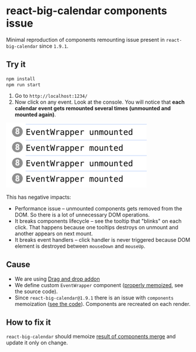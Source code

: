 # react-big-calendar components issue

Minimal reproduction of components remounting issue present in `react-big-calendar` since `1.9.1`.

## Try it

```
npm install
npm run start
```

1. Go to `http://localhost:1234/`
2. Now click on any event. Look at the console. You will notice that **each calendar event gets remounted several times (unmounted and mounted again)**.

![Screenshot](img/screenshot.png)

This has negative impacts:

- Performance issue – unmounted components gets removed from the DOM. So there is a lot of unnecessary DOM operations.
- It breaks components lifecycle – see the tooltip that "blinks" on each click. That happens because one tooltips destroys on unmount and another appears on next mount.
- It breaks event handlers – click handler is never triggered because DOM element is destroyed between `mouseDown` and `mouseUp`.

## Cause

- We are using [Drag and drop addon](https://jquense.github.io/react-big-calendar/examples/?path=/docs/additional-examples-drag-and-drop--draggable-and-resizable)
- We define custom `EventWrapper` component ([properly memoized](https://github.com/Poky85/demo-react-big-calendar-issue/blob/2e64ffc6c99245262d0471af28d118500c682f65/src/Application.tsx#L13), see the source code).
- Since `react-big-calendar@1.9.1` there is an issue with `components` memoization ([see the code](https://github.com/jquense/react-big-calendar/compare/v1.9.0...v1.9.1#diff-c738fb7a202dfca92df5203012dbc02bffe6d0480f9cdb845883c70c15d4a9c6R101)). Components are recreated on each render.

## How to fix it

`react-big-calendar` should memoize [result of components merge](https://github.com/jquense/react-big-calendar/compare/v1.9.0...v1.9.1#diff-c738fb7a202dfca92df5203012dbc02bffe6d0480f9cdb845883c70c15d4a9c6R101) and update it only on change.
